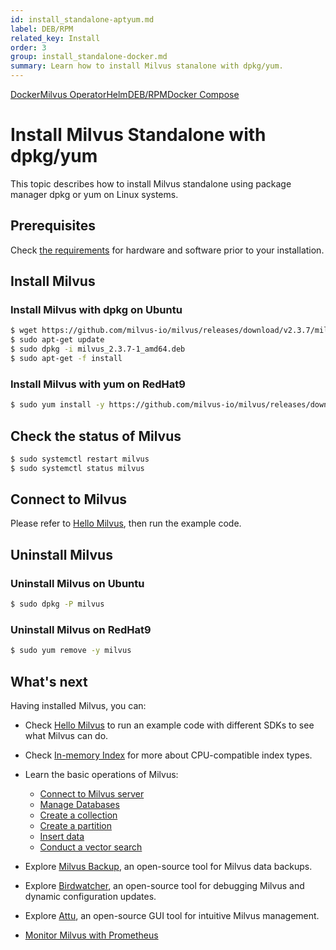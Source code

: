 ```yaml
---
id: install_standalone-aptyum.md
label: DEB/RPM
related_key: Install
order: 3
group: install_standalone-docker.md
summary: Learn how to install Milvus stanalone with dpkg/yum.
---
```


<div class="tab-wrapper"><a href="install_standalone-docker.md" class=''>Docker</a><a href="install_standalone-operator.md" class=''>Milvus Operator</a><a href="install_standalone-helm.md" class=''>Helm</a><a href="install_standalone-aptyum.md" class='active '>DEB/RPM</a><a href="install_standalone-docker-compose.md" class=''>Docker Compose</a></div>

# Install Milvus Standalone with dpkg/yum

This topic describes how to install Milvus standalone using package manager dpkg or yum on Linux systems.


## Prerequisites

Check [the requirements](prerequisite-docker.md) for hardware and software prior to your installation.

## Install Milvus

### Install Milvus with dpkg on Ubuntu

```bash
$ wget https://github.com/milvus-io/milvus/releases/download/v2.3.7/milvus_2.3.7-1_amd64.deb
$ sudo apt-get update
$ sudo dpkg -i milvus_2.3.7-1_amd64.deb
$ sudo apt-get -f install
```

### Install Milvus with yum on RedHat9

```bash
$ sudo yum install -y https://github.com/milvus-io/milvus/releases/download/v2.3.7/milvus-2.3.7-1.el9.x86_64.rpm
```

## Check the status of Milvus

```bash
$ sudo systemctl restart milvus
$ sudo systemctl status milvus
```

## Connect to Milvus

Please refer to [Hello Milvus](https://milvus.io/docs/example_code.md), then run the example code. 

## Uninstall Milvus

### Uninstall Milvus on Ubuntu

```bash
$ sudo dpkg -P milvus
```

### Uninstall Milvus on RedHat9

```bash
$ sudo yum remove -y milvus
```

## What's next

Having installed Milvus, you can:

- Check [Hello Milvus](example_code.md) to run an example code with different SDKs to see what Milvus can do.
- Check [In-memory Index](index.md) for more about CPU-compatible index types.

- Learn the basic operations of Milvus:
  - [Connect to Milvus server](manage_connection.md)
  - [Manage Databases](manage_databases.md)
  - [Create a collection](create_collection.md)
  - [Create a partition](create_partition.md)
  - [Insert data](insert_data.md)
  - [Conduct a vector search](search.md)

- Explore [Milvus Backup](milvus_backup_overview.md), an open-source tool for Milvus data backups.
- Explore [Birdwatcher](birdwatcher_overview.md), an open-source tool for debugging Milvus and dynamic configuration updates.
- Explore [Attu](https://milvus.io/docs/attu.md), an open-source GUI tool for intuitive Milvus management.
- [Monitor Milvus with Prometheus](monitor.md)
